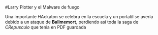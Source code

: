 #Larry Plotter y el Malware de fuego

Una importante HAckaton se celebra en la escuela y un portatil se avería
debido a un ataque de **Ballmemort**, perdiendo así toda la saga de *CRepusculo*
que tenia en PDF guardada
